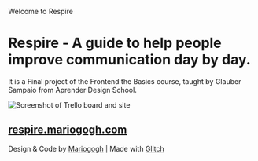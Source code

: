 Welcome to Respire

# Respire - A guide to help people improve communication day by day.

It is a Final project of the Frontend the Basics
course, taught by Glauber Sampaio
from Aprender Design School.

![Screenshot of Trello board and site](https://cdn.glitch.com/ca1e4cf6-b85d-4b3c-853f-9e2eaa00745d%2F12%20-%20respire.mariogogh_behance.png?v=1604549322670 "Screenshot of Respire Site")

## [respire.mariogogh.com](respire.mariogogh.com)

Design & Code by [Mariogogh](respire.mariogogh.com) | Made with [Glitch](https://glitch.com/)
